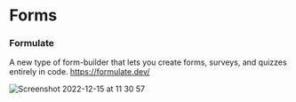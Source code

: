 # Forms

### Formulate
A new type of form-builder that lets you create forms, surveys, and quizzes entirely in code.
https://formulate.dev/

![Screenshot 2022-12-15 at 11 30 57](https://user-images.githubusercontent.com/8467542/207823645-469386f7-30fb-4d3c-a7dc-99112ca0456e.png)
